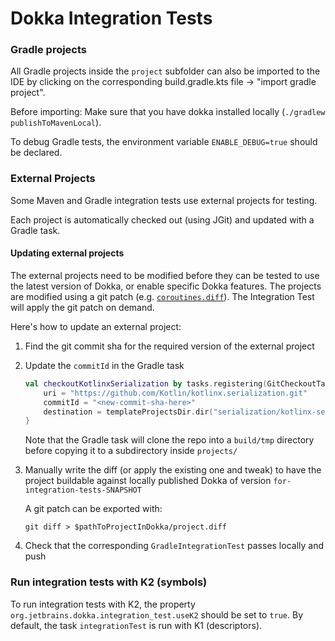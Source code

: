 # Dokka Integration Tests

### Gradle projects

All Gradle projects inside the `project` subfolder can
also be imported to the IDE by clicking on the corresponding
build.gradle.kts file -> "import gradle project".

Before importing: Make sure that you have dokka installed
locally (`./gradlew publishToMavenLocal`).

To debug Gradle tests, the environment variable `ENABLE_DEBUG=true` should be declared.

### External Projects

Some Maven and Gradle integration tests use external projects for testing.

Each project is automatically checked out (using JGit) and updated with a Gradle task.

#### Updating external projects

The external projects need to be modified before they can be tested to use the latest version of Dokka, or enable
specific Dokka features. The projects are modified using a git patch
(e.g. [`coroutines.diff`](gradle/projects/coroutines/coroutines.diff)).
The Integration Test will apply the git patch on demand.

Here's how to update an external project:

1. Find the git commit sha for the required version of the external project

2. Update the `commitId` in the Gradle task
    ```kotlin
    val checkoutKotlinxSerialization by tasks.registering(GitCheckoutTask::class) {
        uri = "https://github.com/Kotlin/kotlinx.serialization.git"
        commitId = "<new-commit-sha-here>"
        destination = templateProjectsDir.dir("serialization/kotlinx-serialization")
    }
    ```
   Note that the Gradle task will clone the repo into a `build/tmp` directory
   before copying it to a subdirectory inside `projects/`

3. Manually write the diff (or apply the existing one and tweak) to have the project buildable against locally published Dokka of version `for-integration-tests-SNAPSHOT`

   A git patch can be exported with:
   ```shell
   git diff > $pathToProjectInDokka/project.diff
   ```

4. Check that the corresponding `GradleIntegrationTest` passes locally and push


### Run integration tests with K2 (symbols)

To run integration tests with K2, the property `org.jetbrains.dokka.integration_test.useK2` should be set to `true`.
By default, the task `integrationTest` is run with K1 (descriptors).
